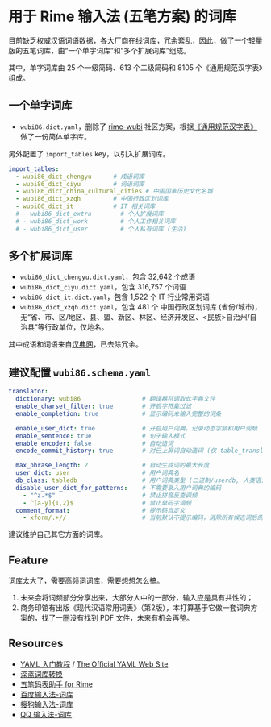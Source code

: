 # 用于 Rime 输入法 (五笔方案) 的词库

目前缺乏权威汉语词语数据，各大厂商在线词库，冗余紊乱，因此，做了一个轻量版的五笔词库，由“一个单字词库”和“多个扩展词库”组成。

其中，单字词库由 25 个一级简码、613 个二级简码和 8105 个《通用规范汉字表》组成。

## 一个单字词库

- `wubi86.dict.yaml`，删除了 [rime-wubi](https://github.com/rime/rime-wubi) 社区方案，根据[《通用规范汉字表》](http://www.gov.cn/zwgk/2013-08/19/content_2469793.htm)做了一份简体单字库。

另外配置了 `import_tables` key，以引入扩展词库。

```yaml
import_tables:
  - wubi86_dict_chengyu      # 成语词库
  - wubi86_dict_ciyu         # 词语词库
  - wubi86_dict_china_cultural_cities # 中国国家历史文化名城
  - wubi86_dict_xzqh         # 中国行政区划词库
  - wubi86_dict_it           # IT 相关词库
  # - wubi86_dict_extra        # 个人扩展词库
  # - wubi86_dict_work         # 个人工作相关词库
  # - wubi86_dict_user         # 个人私有词库 (生活)
```

## 多个扩展词库

- `wubi86_dict_chengyu.dict.yaml`，包含 32,642 个成语
- `wubi86_dict_ciyu.dict.yaml`，包含 316,757 个词语
- `wubi86_dict_it.dict.yaml`，包含 1,522 个 IT 行业常用词语
- `wubi86_dict_xzqh.dict.yaml`，包含 481 个 中国行政区划词库 (省份/城市)，无“省、市、区/地区、县、盟、新区、林区、经济开发区、<民族>自治州/自治县”等行政单位，仅地名。

其中成语和词语来自[汉典网](https://www.zdic.net/)，已去除冗余。

## 建议配置 `wubi86.schema.yaml`

```yaml
translator:
  dictionary: wubi86                 # 翻译器将调取此字典文件
  enable_charset_filter: true        # 开启字符集过滤
  enable_completion: true            # 显示编码未输入完整的词条

  enable_user_dict: true             # 开启用户词典，记录动态字频和用户词频
  enable_sentence: true              # 句子输入模式
  enable_encoder: false              # 自动造词
  encode_commit_history: true        # 对已上屏词自动造词 (仅 table_translator 有效)

  max_phrase_length: 2               # 自动生成词的最大长度
  user_dict: user                    # 用户词典名
  db_class: tabledb                  # 用户词典类型 (二进制/userdb, 人类语言/tabledb)
  disable_user_dict_for_patterns:    # 不需要录入用户词典的编码
    - "^z.*$"                        # 禁止拼音反查调频
    - ^[a-y]{1,2}$                   # 禁止单码字调频
  comment_format:                    # 提示码自定义
    - xform/.+//                     # 当前默认不提示编码，消除所有候选词后的提示码
```

建议维护自己其它方面的词库。

## Feature

词库太大了，需要高频词词库，需要想想怎么搞。

1. 未来会将词频部分分享出来，大部分人中的一部分，输入应是具有共性的；
2. 商务印馆有出版《现代汉语常用词表》（第2版），本打算基于它做一套词典方案的，找了一圈没有找到 PDF 文件，未来有机会再整。

## Resources

- [YAML 入门教程](https://www.runoob.com/w3cnote/yaml-intro.html) / [The Official YAML Web Site](https://yaml.org/)
- [深蓝词库转换](https://github.com/studyzy/imewlconverter)
- [五笔码表助手 for Rime](https://github.com/KyleBing/wubi-dict-editor)
- [百度输入法-词库](https://shurufa.baidu.com/dict)
- [搜狗输入法-词库](https://pinyin.sogou.com/dict/)
- [QQ 输入法-词库](http://cdict.qq.pinyin.cn/)

